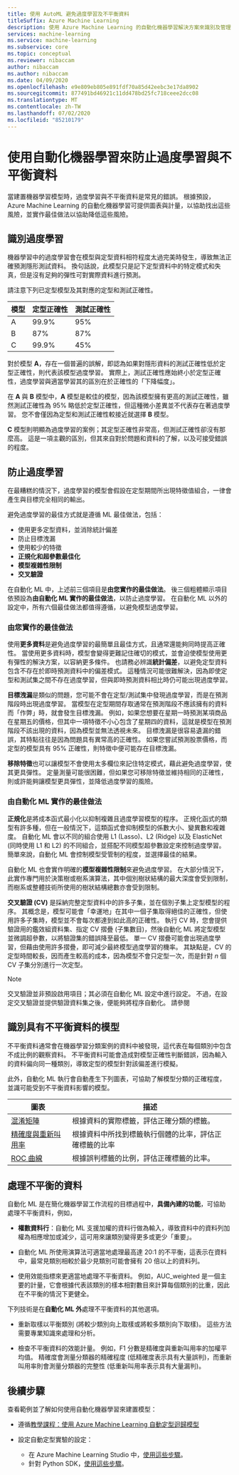 ```yaml
---
title: 使用 AutoML 避免過度學習及不平衡資料
titleSuffix: Azure Machine Learning
description: 使用 Azure Machine Learning 的自動化機器學習解決方案來識別及管理 ML 模型的常見錯誤。
services: machine-learning
ms.service: machine-learning
ms.subservice: core
ms.topic: conceptual
ms.reviewer: nibaccam
author: nibaccam
ms.author: nibaccam
ms.date: 04/09/2020
ms.openlocfilehash: e9e809eb805e891fdf70a85d42eebc3e17da8902
ms.sourcegitcommit: 877491bd46921c11dd478bd25fc718ceee2dcc08
ms.translationtype: MT
ms.contentlocale: zh-TW
ms.lasthandoff: 07/02/2020
ms.locfileid: "85210179"
---
```

# <a name="prevent-overfitting-and-imbalanced-data-with-automated-machine-learning"></a>使用自動化機器學習來防止過度學習與不平衡資料

當建置機器學習模型時，過度學習與不平衡資料是常見的錯誤。 根據預設，Azure Machine Learning 的自動化機器學習可提供圖表與計量，以協助找出這些風險，並實作最佳做法以協助降低這些風險。 

## <a name="identify-over-fitting"></a>識別過度學習

機器學習中的過度學習會在模型與定型資料相符程度太過完美時發生，導致無法正確預測隱形測試資料。 換句話說，此模型只是記下定型資料中的特定模式和失真，但是沒有足夠的彈性可對實際資料進行預測。

請注意下列已定型模型及其對應的定型和測試正確性。

| 模型 | 定型正確性 | 測試正確性 |
|-------|----------------|---------------|
| A | 99.9% | 95% |
| B | 87% | 87% |
| C | 99.9% | 45% |

對於模型 **A**，存在一個普遍的誤解，即認為如果對隱形資料的測試正確性低於定型正確性，則代表該模型過度學習。 實際上，測試正確性應始終小於定型正確性，過度學習與適當學習其的區別在於正確性的「下降幅度」。 

在 **A** 與 **B** 模型中，**A** 模型是較佳的模型，因為該模型擁有更高的測試正確性，雖然測試正確性為 95% 略低於定型正確性，但這種微小差異並不代表存在著過度學習。 您不會僅因為定型和測試正確性較接近就選擇 **B** 模型。

**C** 模型則明顯為過度學習的案例；其定型正確性非常高，但測試正確性卻沒有那麼高。 這是一項主觀的區別，但其來自對於問題和資料的了解，以及可接受錯誤的程度。

## <a name="prevent-over-fitting"></a>防止過度學習

在最糟糕的情況下，過度學習的模型會假設在定型期間所出現特徵值組合，一律會產生與目標完全相同的輸出。

避免過度學習的最佳方式就是遵循 ML 最佳做法，包括：

* 使用更多定型資料，並消除統計偏差
* 防止目標洩漏
* 使用較少的特徵
* **正規化和超參數最佳化**
* **模型複雜性限制**
* **交叉驗證**

在自動化 ML 中，上述前三個項目是**由您實作的最佳做法**。 後三個粗體顯示項目依預設為**由自動化 ML 實作的最佳做法**，以防止過度學習。 在自動化 ML 以外的設定中，所有六個最佳做法都值得遵循，以避免模型過度學習。

### <a name="best-practices-you-implement"></a>由您實作的最佳做法

使用**更多資料**是避免過度學習的最簡單且最佳方式，且通常還能夠同時提高正確性。 當使用更多資料時，模型會變得更難記住確切的模式，並會迫使模型使用更有彈性的解決方案，以容納更多條件。 也請務必辨識**統計偏差**，以避免定型資料包含不存在於即時預測資料中的偏差模式。 這種情況可能很難解決，因為即使定型和測試集之間不存在過度學習，但與即時預測資料相比時仍可能出現過度學習。

**目標洩漏**是類似的問題，您可能不會在定型/測試集中發現過度學習，而是在預測階段時出現過度學習。 當模型在定型期間存取通常在預測階段不應該擁有的資料而「作弊」時，就會發生目標洩漏。 例如，如果您想要在星期一時預測某項商品在星期五的價格，但其中一項特徵不小心包含了星期四的資料，這就是模型在預測階段不該出現的資料，因為模型並無法透視未來。 目標洩漏是很容易遺漏的錯誤，其特點往往是因為問題具有異常高的正確性。 如果您嘗試預測股票價格，而定型的模型具有 95% 正確性，則特徵中便可能存在目標洩漏。

**移除特徵**也可以讓模型不會使用太多欄位來記住特定模式，藉此避免過度學習，使其更具彈性。 定量測量可能很困難，但如果您可移除特徵並維持相同的正確性，則或許能夠讓模型更具彈性，並降低過度學習的風險。

### <a name="best-practices-automated-ml-implements"></a>由自動化 ML 實作的最佳做法

**正規化**是將成本函式最小化以抑制複雜且過度學習模型的程序。 正規化函式的類型有許多種，但在一般情況下，這類函式會抑制模型的係數大小、變異數和複雜度。 自動化 ML 會以不同的組合使用 L1 (Lasso)、L2 (Ridge) 以及 ElasticNet (同時使用 L1 和 L2) 的不同組合，並搭配不同模型超參數設定來控制過度學習。 簡單來說，自動化 ML 會控制模型受管制的程度，並選擇最佳的結果。

自動化 ML 也會實作明確的**模型複雜性限制**來避免過度學習。 在大部分情況下，此實作專門用於決策樹或樹系演算法，其中個別樹狀結構的最大深度會受到限制，而樹系或整體技術所使用的樹狀結構總數亦會受到限制。

**交叉驗證 (CV)** 是採納完整定型資料中的許多子集，並在個別子集上定型模型的程序。 其概念是，模型可能會「幸運地」在其中一個子集取得絕佳的正確性，但使用許多子集時，模型並不會每次都達到如此高的正確性。 執行 CV 時，您會提供驗證用的鑑效組資料集、指定 CV 摺疊 (子集數目)，然後自動化 ML 將定型模型並微調超參數，以將驗證集的錯誤降至最低。 單一 CV 摺疊可能會出現過度學習，但藉由使用許多摺疊，即可減少最終模型過度學習的機率。 其缺點是，CV 的定型時間較長，因而產生較高的成本，因為模型不會只定型一次，而是針對 *n* 個 CV 子集分別進行一次定型。 

> [!NOTE]
> 交叉驗證並非預設啟用項目；其必須在自動化 ML 設定中進行設定。 不過，在設定交叉驗證並提供驗證資料集之後，便能夠將程序自動化。 請參閱 

<a name="imbalance"></a>

## <a name="identify-models-with-imbalanced-data"></a>識別具有不平衡資料的模型

不平衡資料通常會在機器學習分類案例的資料中被發現，這代表在每個類別中包含不成比例的觀察資料。 不平衡資料可能會造成對模型正確性判斷錯誤，因為輸入的資料偏向同一種類別，導致定型的模型針對該偏差進行模擬。 

此外，自動化 ML 執行會自動產生下列圖表，可協助了解模型分類的正確程度，並識可能受到不平衡資料影響的模型。

圖表| 描述
---|---
[混淆矩陣](how-to-understand-automated-ml.md#confusion-matrix)| 根據資料的實際標籤，評估正確分類的標籤。 
[精確度與重新叫用率](how-to-understand-automated-ml.md#precision-recall-chart)| 根據資料中所找到標籤執行個體的比率，評估正確標籤的比率 
[ROC 曲線](how-to-understand-automated-ml.md#roc)| 根據誤判標籤的比例，評估正確標籤的比率。

## <a name="handle-imbalanced-data"></a>處理不平衡的資料 

自動化 ML 是在簡化機器學習工作流程的目標過程中，**具備內建的功能**，可協助處理不平衡資料，例如， 

- **權數資料行**：自動化 ML 支援加權的資料行做為輸入，導致資料中的資料列加權為相應增加或減少，這可用來讓類別變得更多或更少「重要」。

- 自動化 ML 所使用演算法可適當地處理最高達 20:1 的不平衡，這表示在資料中，最常見類別相較於最少見類別可能會擁有 20 倍以上的資料列。

- 使用效能指標來更適當地處理不平衡資料。 例如，AUC_weighted 是一個主要的計量，它會根據代表該類別的樣本相對數目來計算每個類別的比重，因此在不平衡的情況下更健全。

下列技術是在**自動化 ML 外**處理不平衡資料的其他選項。 

- 重新取樣以平衡類別 (將較少類別向上取樣或將較多類別向下取樣)。 這些方法需要專業知識來處理和分析。

- 檢查不平衡資料的效能計量。 例如，F1 分數是精確度與重新叫用率的加權平均值。 精確度會測量分類器的精確程度 (低精確度表示具有大量誤判)，而重新叫用率則會測量分類器的完整性 (低重新叫用率表示具有大量漏判)。

## <a name="next-steps"></a>後續步驟

查看範例並了解如何使用自動化機器學習來建置模型：

+ 遵循[教學課程：使用 Azure Machine Learning 自動定型迴歸模型](tutorial-auto-train-models.md)

+ 設定自動定型實驗的設定：
  + 在 Azure Machine Learning Studio 中，[使用這些步驟](how-to-use-automated-ml-for-ml-models.md)。
  + 針對 Python SDK，[使用這些步驟](how-to-configure-auto-train.md)。


